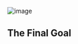 ![image](https://github.com/Mistire/LeetCode/assets/96515111/422cbcde-3574-46c3-8108-0d9cfe559b1d)
## The Final Goal 
